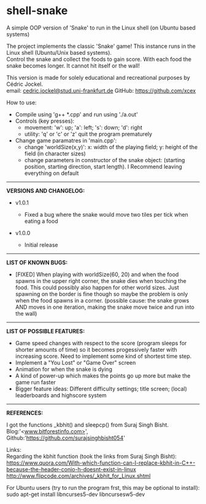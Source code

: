 # shell-snake
A simple OOP version of 'Snake' to run in the Linux shell (on Ubuntu based systems)   
   
The project implements the classic 'Snake' game! This instance runs in the Linux shell (Ubuntu/Unix based systems).   
Control the snake and collect the foods to gain score. With each food the snake becomes longer. It cannot hit itself or the wall!   

This version is made for solely educational and recreational purposes by Cédric Jockel.   
email: <cedric.jockel@stud.uni-frankfurt.de>
GitHub: <https://github.com/xcex>   


How to use:
- Compile using 'g++ *.cpp' and run using './a.out'
- Controls (key presses):
	- movement: 'w': up; 'a': left; 's': down; 'd': right  
	- utility: 'q' or 'c' or 'z' quit the program prematurely
- Change game paramatres in 'main.cpp':
	- change 'worldSize(x,y)': x: width of the playing field; y: height of the field (in character sizes)
	- change parameters in constructor of the snake object: (starting position, starting direction, start length). I Recommend leaving everything on default


***

**VERSIONS AND CHANGELOG:**   

- v1.0.1
	- Fixed a bug where the snake would move two tiles per tick when eating a food

- v1.0.0 
	- Initial release

***

**LIST OF KNOWN BUGS:**  
- [FIXED] When playing with worldSize(60, 20) and when the food spawns in the upper right corner, the snake dies when touching the food. This could possibly also happen for other world sizes. Just spawning on the border is fine though so maybe the problem is only when the food spawns in a corner. (possible cause: the snake grows AND moves in one iteration, making the snake move twice and run into the wall)

***
  
**LIST OF POSSIBLE FEATURES:**  
- Game speed changes with respect to the score (program sleeps for shorter amounts of time) so it becomes progessively faster with increasing score. Need to implement some kind of shortest time step.  
- Implement a "You Lost" or "Game Over" screen  
- Animation for when the snake is dying   
- A kind of power-up which makes the points go up more but make the game run faster  
- Bigger feature ideas: Different difficulty settings; title screen; (local) leaderboards and highscore system   
   
***

**REFERENCES:**    
    
I got the functions _kbhit() and sleepcp() from Suraj Singh Bisht.    
Blog:'<www.bitforestinfo.com>', Github:'<https://github.com/surajsinghbisht054>'   
   
Links:    
Regarding the kbhit function (took the links from Suraj Singh Bisht):  
https://www.quora.com/With-which-function-can-I-replace-kbhit-in-C++-because-the-header-conio-h-doesnt-exist-in-linux  
http://www.flipcode.com/archives/_kbhit_for_Linux.shtml    

For Ubuntu users (try to run the program frst, this may be optional to install):  
sudo apt-get install libncurses5-dev libncursesw5-dev
